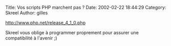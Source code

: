 Title: Vos scripts PHP marchent pas ?
Date: 2002-02-22 18:44:29
Category: Skreel
Author: gilles


http://www.php.net/release_4_1_0.php

Skreel vous oblige à programmer proprement pour assurer une compatibilité à l'avenir ;)